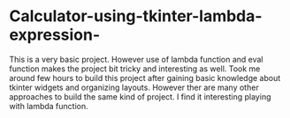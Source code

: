 # Calculator-using-tkinter-lambda-expression-
This is a very basic project. However use of lambda function and eval function makes the project bit tricky and interesting as well.
Took me around few hours to build this project after gaining basic knowledge about tkinter widgets and organizing layouts. However ther are many other approaches to build the same kind of project. I find it interesting playing with lambda function. 
